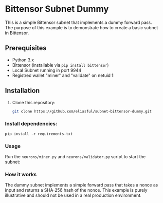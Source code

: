 # Bittensor Subnet Dummy

This is a simple Bittensor subnet that implements a dummy forward pass. The purpose of this example is to demonstrate how to create a basic subnet in Bittensor.

## Prerequisites

- Python 3.x
- Bittensor (installable via `pip install bittensor`)
- Local Subnet running in port 9944
- Registred wallet "miner" and "validate" on netuid 1

## Installation

1. Clone this repository:

   ```bash
   git clone https://github.com/eliasful/subnet-bittensor-dummy.git

### Install dependencies:

```
pip install -r requirements.txt
```

### Usage
Run the `neurons/miner.py` and `neurons/validator.py` script to start the subnet:


### How it works
The dummy subnet implements a simple forward pass that takes a nonce as input and returns a SHA-256 hash of the nonce. This example is purely illustrative and should not be used in a real production environment.
